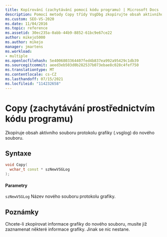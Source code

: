 ```yaml
---
title: Kopírování (zachytávání pomocí kódu programu) | Microsoft Docs
description: Pomocí metody Copy třídy VsgDbg zkopírujte obsah aktivního souboru protokolu grafiky (.vsglog) do nového souboru.
ms.custom: SEO-VS-2020
ms.date: 11/04/2016
ms.topic: reference
ms.assetid: 30ec235a-0abb-44b9-8852-61bc9e67ce22
author: mikejo5000
ms.author: mikejo
manager: jmartens
ms.workload:
- multiple
ms.openlocfilehash: 5e4006803364407fed4b837ea992a95429c1db39
ms.sourcegitcommit: aeed3eb503d0b282537b073ebae8c028c4fef750
ms.translationtype: MT
ms.contentlocale: cs-CZ
ms.lasthandoff: 07/15/2021
ms.locfileid: "114232658"
---
```

# <a name="copy-programmatic-capture"></a>Copy (zachytávání prostřednictvím kódu programu)
Zkopíruje obsah aktivního souboru protokolu grafiky (.vsglog) do nového souboru.

## <a name="syntax"></a>Syntaxe

```C++
void Copy(
  wchar_t const * szNewVSGLog
);
```

#### <a name="parameters"></a>Parametry
 `szNewVSGLog` Název nového souboru protokolu grafiky.

## <a name="remarks"></a>Poznámky
 Chcete-li zkopírovat informace grafiky do nového souboru, musíte již zaznamenat některé informace grafiky. Jinak se nic nestane.